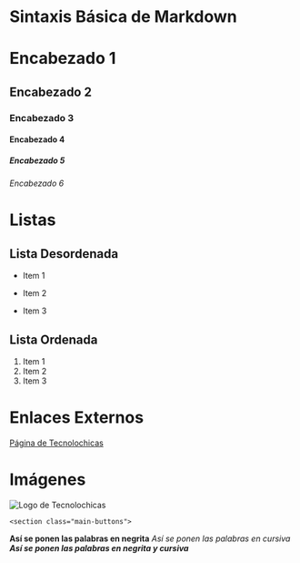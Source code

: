 # Sintaxis Básica de Markdown

# Encabezado 1
## Encabezado 2
### Encabezado 3
#### Encabezado 4
##### Encabezado 5
###### Encabezado 6

# Listas

## Lista Desordenada

+ Item 1
* Item 2
- Item 3

## Lista Ordenada

1. Item 1
2. Item 2
3. Item 3

# Enlaces Externos

[Página de Tecnolochicas](https://tecnolochicas.mx/)

# Imágenes
![Logo de Tecnolochicas](https://tecnolochicas.mx/public/images/tecnolochicas-logo.png)

`<section class="main-buttons">`

**Así se ponen las palabras en negrita**
_Así se ponen las palabras en cursiva_
**_Así se ponen las palabras en negrita y cursiva_**
